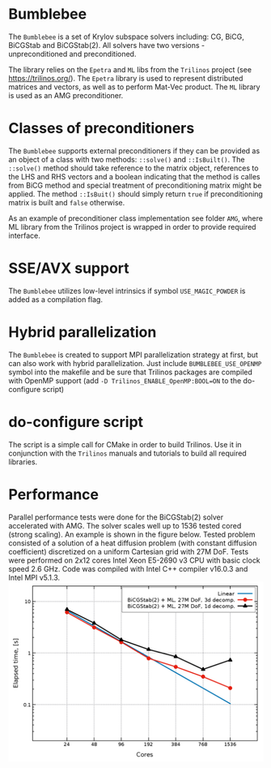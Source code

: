 # Bumblebee
The `Bumblebee` is a set of Krylov subspace solvers including: CG, BiCG, BiCGStab and BiCGStab(2). 
All solvers have two versions - unpreconditioned and preconditioned.

The library relies on the `Epetra` and `ML` libs from the `Trilinos` project (see https://trilinos.org/). 
The `Epetra` library is used to represent distributed matrices and vectors, as well as to 
perform Mat-Vec product. The `ML` library is used as an AMG preconditioner.

# Classes of preconditioners
The `Bumblebee` supports external preconditioners if they can be provided as an object of
a class with two methods: `::solve()` and `::IsBuilt()`. The `::solve()` method should take
reference to the matrix object, references to the LHS and RHS vectors and a boolean indicating
that the method is calles from BiCG method and special treatment of preconditioning matrix
might be applied. The method `::IsBuit()` should simply return `true` if preconditioning matrix
is built and `false` otherwise.

As an example of preconditioner class implementation see folder `AMG`, where ML library from 
the Trilinos project is wrapped in order to provide required interface.

# SSE/AVX support
The `Bumblebee` utilizes low-level intrinsics if symbol `USE_MAGIC_POWDER` is added as a 
compilation flag.

# Hybrid parallelization
The `Bumblebee` is created to support MPI parallelization strategy at first, but can also work
with hybrid parallelization. Just include `BUMBLEBEE_USE_OPENMP` symbol into the makefile and
be sure that Trilinos packages are compiled with OpenMP support (add `-D Trilinos_ENABLE_OpenMP:BOOL=ON`
to the do-configure script)

# do-configure script
The script is a simple call for CMake in order to build Trilinos. Use it in conjunction with the 
`Trilinos` manuals and tutorials to build all required libraries.

# Performance
Parallel performance tests were done for the BiCGStab(2) solver accelerated with AMG. The solver scales
well up to 1536 tested cored (strong scaling). An example is shown in the figure below. Tested problem
consisted of a solution of a heat diffusion problem (with constant diffusion coefficient) discretized on 
a uniform Cartesian grid with 27M DoF. Tests were performed on 2x12 cores Intel Xeon E5-2690 v3 CPU with
basic clock speed 2.6 GHz. Code was compiled with Intel C++ compiler v16.0.3 and Intel MPI v5.1.3.
![alt text](https://github.com/maxim-masterov/Bumblebee/blob/master/pics/bicgstab2.png "Bumblebee parallel performance")

